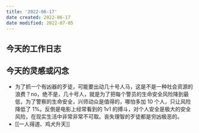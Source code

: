 ```yaml
---
title: '2022-06-17'
date created: 2022-06-17
date modified: 2022-07-05
---
```


## 今天的工作日志

## 今天的灵感或闪念

- 为了抓一个有凶器的歹徒，可能要出动几十号人马，这是不是一种社会资源的浪费？no，绝不是，几十号人，就是为了把每个警员的生命安全风险降到最低，为了警察的生命安全，兴师动众是值得的，哪怕多加 10 个人，只让风险降低了 1%。反倒是电影上经常看到的 1v1 的搏斗，对个人安全是极大的安全风险，在现实生活中非常非常不可取。丧失理智的歹徒都是穷凶极恶的。
- [[一人得道、鸡犬升天]]
